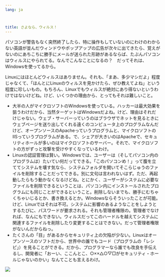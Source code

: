 ```yaml
---
lang: ja



title: さよなら、ウィルス！
---
```


パソコンが警告もなく突然終了したら、特に操作もしていないのにわけのわからない英語が並んだウィンドウやポップアップの広告が次々に出てきたら、覚えがないのにあちこちに勝手にメールが送られた形跡があるならば、たぶんパソコンはウィルスにやられてる。なんでこんなことになるの？　だってそれは、Windowsを使ってるから。

Linuxにはほとんどウィルスはありません。それも、「まあ、多少マシだよ」程度じゃなくて、「ほんとにLinuxのウィルスを見かけたら、ぜひ教えてよね」という程度に珍しいもの。もちろん、Linuxでもウィルスが絶対にあり得ないというわけではないけどね。けど、いくつかの理由から、とってもそれは難しいこと。

<ul>

<li>大半の人がマイクロソフトのWindowsを使っている。ハッカーは最大効果を狙うわけだから、当然ターゲットはWindowsだよね。けど、理由はそれだけじゃない。ウェブ・サーバーっていうのはブラウザでネットを見るときにウェブページを送り出してくれる遠くのコンピュータ上のプログラムなんだけど、オープンソースのApacheっていうプログラムと、マイクロソフトのIISっていうプログラムがある。で、シェアが大きいのはApacheで、セキュリティホールが多いのはマイクロソフトのサーバー。それで、マイクロソフトの方がずっと攻撃を受けやすくなっているわけ。</li>

<li>Linuxの認証管理は賢い。Windowsでは、ユーザーは（そしてパソコン内のプログラムは）たいてい何だってできる。「このパソコンめ！」って腹を立ててシステムを壊す気なら、システムフォルダを開いてそこらじゅうのファイルを削除することだってできる。別に文句は言われないはず。ただ、再起動したらもう動かなくなるけどね。とにかく、ユーザーがシステムに必要なファイルを削除できるということは、パソコン内にインストールされたプログラムにも同じことができるということ。削除しないまでも、勝手にむちゃくちゃいじるとか、書き換えるとか。Windowsならそういったことが可能。けど、Linuxではそれは不可。システムに影響のあるようなことをしようとするたびに、パスワードが要求される。それも管理者権限の。管理者でなければ、なんにもできない。ウィルスだってこのハードルを越えてシステムに関連するファイルを削除したり変更することはできない。だって管理者権限がないんだからねっ。</li>

<li>たくさんの「目」があるからセキュリティ上の欠陥が少ない。Linuxはオープンソースのソフトだから、世界中の誰でもコード（プログラムの「レシピ」）を見ることができる。だから、プログラマーなら誰でも改良を手伝えるし、開発者に「おーい、ここんとこ、○××△○▽□がセキュリティ・ホールじゃないのかい」なんてことも言えるわけ。</li>

</ul>

<img src="Images/viruses_thumb.png" />




